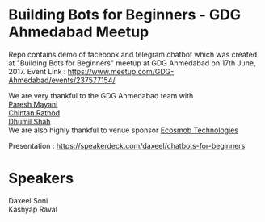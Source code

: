 # Building Bots for Beginners - GDG Ahmedabad Meetup
Repo contains demo of facebook and telegram chatbot which was created at "Building Bots for Beginners" meetup at GDG Ahmedabad on 17th June, 2017. 
Event Link : https://www.meetup.com/GDG-Ahmedabad/events/237577154/

We are very thankful to the GDG Ahmedabad team with <br>
<a href="https://www.facebook.com/paresh.mayani?ref=br_rs">Paresh Mayani</a><br>
<a href="https://www.facebook.com/chintan.h.rathod">Chintan Rathod</a><br>
<a href="https://www.facebook.com/dhuma1981?ref=br_rs">Dhumil Shah</a><br>
We are also highly thankful to venue sponsor <a href="https://www.facebook.com/profile.php?id=211159938915113">Ecosmob Technologies</a>

Presentation : https://speakerdeck.com/daxeel/chatbots-for-beginners

# Speakers
Daxeel Soni <br>
Kashyap Raval

